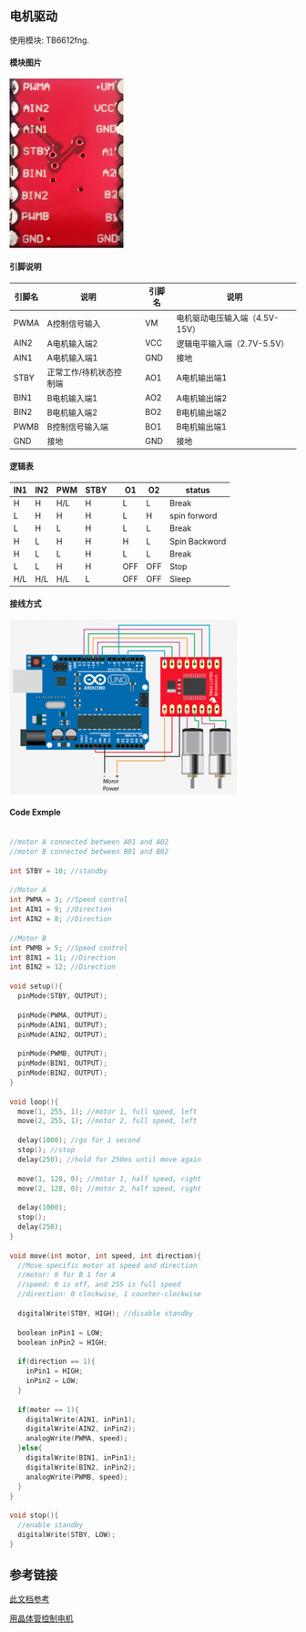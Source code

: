 ## 电机驱动

使用模块: TB6612fng. 

#### 模块图片

<img src="./TB6622fng.jpg" style="width:200px">

#### 引脚说明

| 引脚名  | 说明           |      | 引脚名  | 说明                  |
| ---- | ------------ | ---- | ---- | ------------------- |
| PWMA | A控制信号输入      |      | VM   | 电机驱动电压输入端（4.5V-15V） |
| AIN2 | A电机输入端2      |      | VCC  | 逻辑电平输入端（2.7V-5.5V）  |
| AIN1 | A电机输入端1      |      | GND  | 接地                  |
| STBY | 正常工作/待机状态控制端 |      | AO1  | A电机输出端1             |
| BIN1 | B电机输入端1      |      | AO2  | A电机输出端2             |
| BIN2 | B电机输入端2      |      | BO2  | B电机输出端2             |
| PWMB | B控制信号输入端     |      | BO1  | B电机输出端1             |
| GND  | 接地           |      | GND  | 接地                  |

#### 逻辑表

| IN1  | IN2  | PWM  | STBY |      | O1   | O2   | status        |
| ---- | ---- | ---- | ---- | ---- | ---- | ---- | ------------- |
| H    | H    | H/L  | H    |      | L    | L    | Break         |
| L    | H    | H    | H    |      | L    | H    | spin forword  |
| L    | H    | L    | H    |      | L    | L    | Break         |
| H    | L    | H    | H    |      | H    | L    | Spin Backword |
| H    | L    | L    | H    |      | L    | L    | Break         |
| L    | L    | H    | H    |      | OFF  | OFF  | Stop          |
| H/L  | H/L  | H/L  | L    |      | OFF  | OFF  | Sleep         |



#### 接线方式

![hook up](./TB6612FNG_arduino_hookup.png)

#### Code Exmple

```c++

//motor A connected between A01 and A02
//motor B connected between B01 and B02

int STBY = 10; //standby

//Motor A
int PWMA = 3; //Speed control
int AIN1 = 9; //Direction
int AIN2 = 8; //Direction

//Motor B
int PWMB = 5; //Speed control
int BIN1 = 11; //Direction
int BIN2 = 12; //Direction

void setup(){
  pinMode(STBY, OUTPUT);

  pinMode(PWMA, OUTPUT);
  pinMode(AIN1, OUTPUT);
  pinMode(AIN2, OUTPUT);

  pinMode(PWMB, OUTPUT);
  pinMode(BIN1, OUTPUT);
  pinMode(BIN2, OUTPUT);
}

void loop(){
  move(1, 255, 1); //motor 1, full speed, left
  move(2, 255, 1); //motor 2, full speed, left

  delay(1000); //go for 1 second
  stop(); //stop
  delay(250); //hold for 250ms until move again

  move(1, 128, 0); //motor 1, half speed, right
  move(2, 128, 0); //motor 2, half speed, right

  delay(1000);
  stop();
  delay(250);
}

void move(int motor, int speed, int direction){
  //Move specific motor at speed and direction
  //motor: 0 for B 1 for A
  //speed: 0 is off, and 255 is full speed
  //direction: 0 clockwise, 1 counter-clockwise

  digitalWrite(STBY, HIGH); //disable standby

  boolean inPin1 = LOW;
  boolean inPin2 = HIGH;

  if(direction == 1){
    inPin1 = HIGH;
    inPin2 = LOW;
  }

  if(motor == 1){
    digitalWrite(AIN1, inPin1);
    digitalWrite(AIN2, inPin2);
    analogWrite(PWMA, speed);
  }else{
    digitalWrite(BIN1, inPin1);
    digitalWrite(BIN2, inPin2);
    analogWrite(PWMB, speed);
  }
}

void stop(){
  //enable standby
  digitalWrite(STBY, LOW);
}
```



## 参考链接

[此文档参考](http://bildr.org/2012/04/tb6612fng-arduino/)

[用晶体管控制电机](http://bildr.org/2012/03/rfp30n06le-arduino/)